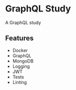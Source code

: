 # GraphQL Study

A GraphQL study

## Features

- Docker
- GraphQL
- MongoDB
- Logging
- JWT
- Tests
- Linting
